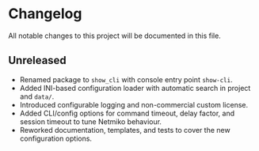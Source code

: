 # Changelog

All notable changes to this project will be documented in this file.

## Unreleased
- Renamed package to `show_cli` with console entry point `show-cli`.
- Added INI-based configuration loader with automatic search in project and `data/`.
- Introduced configurable logging and non-commercial custom license.
- Added CLI/config options for command timeout, delay factor, and session timeout to tune Netmiko behaviour.
- Reworked documentation, templates, and tests to cover the new configuration options.
